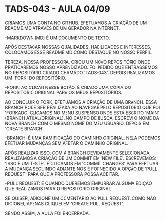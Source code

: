 # TADS-043 - AULA 04/09

CRIAMOS UMA CONTA NO GITHUB.
EFETUAMOS A CRIAÇÃO DE UM README.MD ATRAVÉS DE UM GERADOR NA INTERNET.

-MARKDOWN (MD) É UM DOCUMENTO DE TEXTO.

APÓS DESTACAR NOSSAS QUALIDADES, HABILIDADES E INTERESSES, COLOCAMOS ESSE README.MD COMO DESTAQUE NO NOSSO PERFIL.

TEREZA, NOSSA PROFESSORA, CRIOU UM NOVO REPOSITÓRIO ONDE PRATICAREMOS NOSSO APRENDIZADO.
FOI PEDIDO QUE ENTRASSEMOS NO REPOSITÓRIO CRIADO CHAMADO 'TADS-043'.
DEPOIS REALIZAMOS UM 'FORK' DO REPOSITÓRIO.

-FORK: AO CLICAR NESSE BOTÃO, É CRIADO UMA CÓPIA DO REPOSITÓRIO ORIGINAL PARA OS MEUS REPOSITÓRIOS.

AO CONCLUIR O FORK, EFETUAMOS A CRIAÇÃO DE UMA BRANCH. ESSA BRANCH PODE SER REALIZADA AO NAVEGAR PELO REPOSITÓRIO QUE FOI 'FORKADO.
CLICAMOS NO MENU SUSPENSO ONDE ESTÁ ESCRITO 'MAIN' (BRANCH ATUAL/ORIGINAL).
NO CAMPO DE BUSCA, ESCREVI O NOME DA NOVA BRANCH COM O MESMO NOME DO MEU USUÁRIO.
DEPOIS EM 'CREATE BRANCH'

-BRANCH: É UMA RAMIFICAÇÃO DO CAMINHO ORIGINAL. NELA PODEMOS EFETUAR MUDANÇAS SEM AFETAR O CAMINHO ORIGINAL.

APÓS REALIZAR ISSO, COM A BRANCH DEVIDAMENTE SELECIONADA, REALIZAMOS A CRIAÇÃO DE UM COMMIT EM 'NEW FILE'.
ESCREVEMOS: 'ISSO É UM TESTE'.
E CLICAMOS EM 'COMMIT CHANGES' PARA EFETUAR A MUDANÇA
SEGUINDO ADIANTE NOS É FORNECIDO A OPÇÃO DE 'PULL REQUEST' PARA QUE A PROFESSORA POSSA ACEITAR.

-PULL REQUEST: É QUANDO QUEREMOS EMPURRAR ALGUMA EDIÇÃO QUE REALIZAMOS PARA O REPOSITÓRIO ORIGINAL.

SE QUISER, ADICIONE UM COMENTARIO AO PULL REQUEST.
COMO NÃO DICIONEI, APENAS CLIQUEI EM 'CREATE PULL REQUEST'.

SENDO ASSIM, A AULA FOI ENCERRADA.
